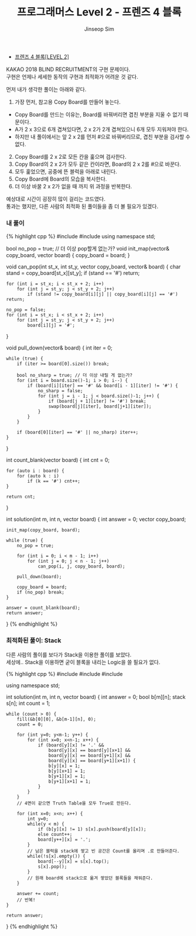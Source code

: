 ﻿---
layout: post
title: "프로그래머스 Level 2 - 프렌즈 4 블록"
categories: KAKAO
tags: [cpp]
author:
  - Jinseop Sim
---
- [프렌즈 4 블록[LEVEL 2]](https://school.programmers.co.kr/learn/courses/30/lessons/17679)

KAKAO 2018 BLIND RECRUITMENT의 구현 문제이다.  
구현은 언제나 세세한 동작의 구현과 최적화가 어려운 것 같다.  

먼저 내가 생각한 풀이는 아래와 같다.  
1. 가장 먼저, 참고용 Copy Board를 만들어 놓는다.
  - Copy Board를 만드는 이유는, Board를 바꿔버리면 겹친 부분을 지울 수 없기 때문이다.
  - A가 2 x 3으로 6개 겹쳐있다면, 2 x 2가 2개 겹쳐있으니 6개 모두 지워져야 한다.
  - 하지만 내 풀이에서는 앞 2 x 2를 먼저 #으로 바꿔버리므로, 겹친 부분을 검사할 수 없다.
2. Copy Board를 2 x 2로 모든 칸을 훑으며 검사한다.
3. Copy Board의 2 x 2가 모두 같은 칸이라면, Board의 2 x 2를 #으로 바꾼다.
4. 모두 훑었으면, 공중에 뜬 블럭을 아래로 내린다.
5. Copy Board에 Board의 모습을 복사한다.
6. 더 이상 바꿀 2 x 2가 없을 때 까지 위 과정을 반복한다.

예상대로 시간이 굉장히 많이 걸리는 코드였다.  
통과는 했지만, 다른 사람의 최적화 된 풀이들을 좀 더 볼 필요가 있겠다.  

### 내 풀이
{% highlight cpp %}
#include <string>
#include <vector>
using namespace std;

bool no_pop = true; // 더 이상 pop할게 없는가?
void init_map(vector<string>& copy_board, vector<string> board) {
    copy_board = board;
}

void can_pop(int st_x, int st_y, vector<string> copy_board, vector<string>& board) {
    char stand = copy_board[st_x][st_y];
    if (stand == '#') return;

    for (int i = st_x; i < st_x + 2; i++)
        for (int j = st_y; j < st_y + 2; j++)
            if (stand != copy_board[i][j] || copy_board[i][j] == '#') return;

    no_pop = false;
    for (int i = st_x; i < st_x + 2; i++)
        for (int j = st_y; j < st_y + 2; j++)
            board[i][j] = '#';
}

void pull_down(vector<string>& board) {
    int iter = 0;

    while (true) {
        if (iter >= board[0].size()) break;

        bool no_sharp = true; // 더 이상 내릴 게 없는가?
        for (int i = board.size()-1; i > 0; i--) {
            if (board[i][iter] == '#' && board[i - 1][iter] != '#') {
                no_sharp = false;
                for (int j = i - 1; j < board.size()-1; j++) {
                    if (board[j + 1][iter] != '#') break;
                    swap(board[j][iter], board[j+1][iter]);
                }
            }
        }

        if (board[0][iter] == '#' || no_sharp) iter++;
    }
}

int count_blank(vector<string> board) {
    int cnt = 0;

    for (auto i : board) {
        for (auto k : i) 
            if (k == '#') cnt++;
    }

    return cnt;
}

int solution(int m, int n, vector<string> board) {
    int answer = 0;
    vector<string> copy_board;

    init_map(copy_board, board);

    while (true) {
        no_pop = true;

        for (int i = 0; i < m - 1; i++)
            for (int j = 0; j < n - 1; j++)
                can_pop(i, j, copy_board, board);

        pull_down(board);

        copy_board = board;
        if (no_pop) break;
    }

    answer = count_blank(board);
    return answer;
}
{% endhighlight %}

### 최적화된 풀이: Stack

다른 사람의 풀이를 보다가 Stack을 이용한 풀이를 보았다.  
세상에.. Stack을 이용하면 굳이 블록을 내리는 Logic을 쓸 필요가 없다.  

{% highlight cpp %}
#include <string>
#include <vector>
#include <stack>

using namespace std;

int solution(int m, int n, vector<string> board) {
    int answer = 0;
    bool b[m][n];
    stack<char> s[n];
    int count = 1;

    while (count > 0) {
        fill(&b[0][0], &b[m-1][n], 0);
        count = 0;

        for (int y=0; y<m-1; y++) {
            for (int x=0; x<n-1; x++) {
                if (board[y][x] != '.' &&
                    board[y][x] == board[y][x+1] &&
                    board[y][x] == board[y+1][x] &&
                    board[y][x] == board[y+1][x+1]) {
                    b[y][x] = 1;
                    b[y][x+1] = 1;
                    b[y+1][x] = 1;
                    b[y+1][x+1] = 1;
                }
            }
        }
        // 4면이 같으면 Truth Table을 모두 True로 만든다.

        for (int x=0; x<n; x++) {
            int y=0;
            while(y < m) {
                if (b[y][x] != 1) s[x].push(board[y][x]);
                else count++;
                board[y++][x] = '.';
            }
            // 남은 블럭을 stack에 쌓고 빈 공간은 Count를 올리며 .로 만들어준다.
            while(!s[x].empty()) {
                board[--y][x] = s[x].top();
                s[x].pop();
            }
            // 원래 board에 stack으로 옮겨 쌓았던 블록들을 채워준다.
        }

        answer += count;
        // 반복!
    }

    return answer;
}
{% endhighlight %}